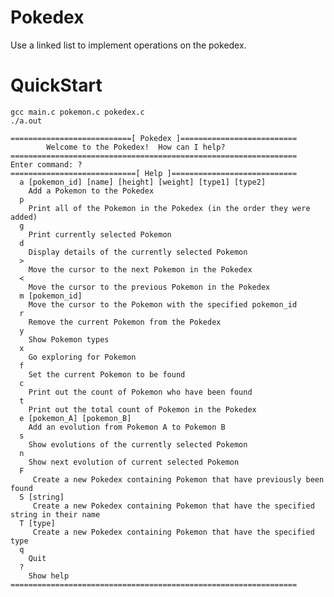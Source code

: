 # Pokedex
Use a linked list to implement operations on the pokedex.


# QuickStart
    gcc main.c pokemon.c pokedex.c
    ./a.out

    ===========================[ Pokedex ]==========================
            Welcome to the Pokedex!  How can I help?
    ================================================================ 
    Enter command: ?
    ============================[ Help ]============================
      a [pokemon_id] [name] [height] [weight] [type1] [type2]
        Add a Pokemon to the Pokedex
      p
        Print all of the Pokemon in the Pokedex (in the order they were added)
      g
        Print currently selected Pokemon
      d
        Display details of the currently selected Pokemon
      >
        Move the cursor to the next Pokemon in the Pokedex
      <
        Move the cursor to the previous Pokemon in the Pokedex
      m [pokemon_id]
        Move the cursor to the Pokemon with the specified pokemon_id
      r
        Remove the current Pokemon from the Pokedex
      y
        Show Pokemon types
      x
        Go exploring for Pokemon
      f
        Set the current Pokemon to be found
      c
        Print out the count of Pokemon who have been found
      t
        Print out the total count of Pokemon in the Pokedex
      e [pokemon_A] [pokemon_B]
        Add an evolution from Pokemon A to Pokemon B
      s
        Show evolutions of the currently selected Pokemon
      n
        Show next evolution of current selected Pokemon
      F
         Create a new Pokedex containing Pokemon that have previously been found
      S [string]
         Create a new Pokedex containing Pokemon that have the specified string in their name
      T [type]
         Create a new Pokedex containing Pokemon that have the specified type
      q
        Quit
      ?
        Show help
    ================================================================

